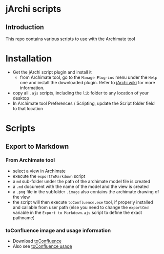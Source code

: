 # jArchi scripts

## Introduction
This repo contains various scripts to use with the Archimate tool

# Installation
- Get the jArchi script plugin and install it
  - from Archimate tool, go to the `Manage Plug-ins` menu under the `Help` one and install the downloaded plugin.
     Refer to [jArchi wiki](https://github.com/archimatetool/archi-scripting-plugin/wiki) for more information.
- copy all `.ajs` scripts, including the `lib` folder to any location of your desktop
- In Archimate tool Preferences / Scripting, update the Script folder field to that location  
 
# Scripts

## Export to Markdown

### From Archimate tool
- select a view in Archimate
- execute the `exportToMarkdown` script
- a `md` sub-folder under the path of the archimate model file is created
- a `.md` document with the name of the model and the view is created
- a `.png` file in the subfolder `.image` also contains the archimate drawing of the view
- the script will then execute `toConfluence.exe` tool, if properly installed and callable from user path (else you need to change the `exportCmd` variable in the `Export to Markdown.ajs` script to define the exact pathname)

### toConfluence image and usage information 
- Download [toConfluence](https://artprodsu6weu.artifacts.visualstudio.com/Affcba4f3-9df1-4f1d-81bd-1c100139ef08/f55d8f82-468c-48a4-8e4b-6a4e99d3e101/_apis/artifact/cGlwZWxpbmVhcnRpZmFjdDovL1hhdmllck1heWV1ci9wcm9qZWN0SWQvZjU1ZDhmODItNDY4Yy00OGE0LThlNGItNmE0ZTk5ZDNlMTAxL2J1aWxkSWQvMTMvYXJ0aWZhY3ROYW1lL3RvY29uZmx1ZW5jZQ2/content?format=file&subPath=%2Ftoconfluence.exe)
- Also see [toConfluence usage](https://dev.azure.com/XavierMayeur/toConfluence/_git/toConfluence?path=%2FREADME.md&version=GBmaster)

